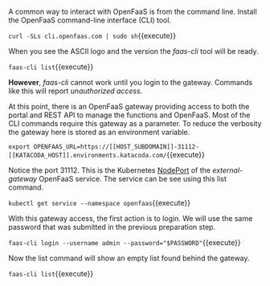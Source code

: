 A common way to interact with OpenFaaS is from the command line. Install the OpenFaaS command-line interface (CLI) tool.

`curl -SLs cli.openfaas.com | sudo sh`{{execute}}

When you see the ASCII logo and the version the _faas-cli_ tool will be ready.

`faas-cli list`{{execute}}

**However**, _faas-cli_ cannot work until you login to the gateway. Commands like this will report _unauthorized access_.

At this point, there is an OpenFaaS gateway providing access to both the portal and REST API to manage the functions and OpenFaaS. Most of the CLI commands require this gateway as a parameter. To reduce the verbosity the gateway here is stored as an environment variable.

`export OPENFAAS_URL=https://[[HOST_SUBDOMAIN]]-31112-[[KATACODA_HOST]].environments.katacoda.com/`{{execute}}

Notice the port 31112. This is the Kubernetes [NodePort](https://kubernetes.io/docs/concepts/services-networking/service/#nodeport) of the _external-gateway_ OpenFaaS service. The service can be see using this list command.

`kubectl get service --namespace openfaas`{{execute}}

With this gateway access, the first action is to login. We will use the same password that was submitted in the previous preparation step.

`faas-cli login --username admin --password="$PASSWORD"`{{execute}}

Now the list command will show an empty list found behind the gateway.

`faas-cli list`{{execute}}
